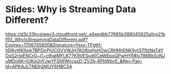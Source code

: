 # Slides: Why is Streaming Data Different?

https://d3c33hcgiwev3.cloudfront.net/_e4eedbb77685b388045825a1ce21bf93_WhyIsStreamingDataDifferent.pdf?Expires=1706745600&Signature=Ysxx-TPgtH-hD8yt6KIIxjk7BPDjrPjUCGVVWJH7AO8iuHsHOwCRHHhENK9yt3TflzNeTdYOqS2rIqENCrG~j1~ctfjatMFLK77K9VESud0CeWEpoQPwHYR8Iy786BkSoNJuMDo6K~IUKoUnYJwYFSNfWncsxD-ZV2b-8PhWbcE_&Key-Pair-Id=APKAJLTNE6QMUY6HBC5A
